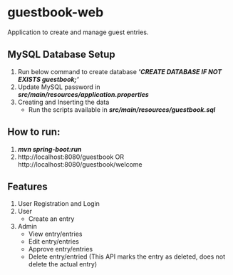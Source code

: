 # guestbook-web

Application to create and manage guest entries.

## MySQL Database Setup

1. Run below command to create database ***'CREATE DATABASE IF NOT EXISTS guestbook;'***
2. Update MySQL password in ***src/main/resources/application.properties***
3. Creating and Inserting the data
   - Run the scripts available in ***src/main/resources/guestbook.sql***

## How to run:

1. ***mvn spring-boot:run***
2. http://localhost:8080/guestbook OR http://localhost:8080/guestbook/welcome

## Features

1. User Registration and Login
2. User 
   - Create an entry
4. Admin
   - View entry/entries
   - Edit entry/entries
   - Approve entry/entries
   - Delete entry/entried (This API marks the entry as deleted, does not delete the actual entry)
